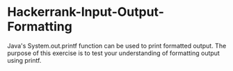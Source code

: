 # Hackerrank-Input-Output-Formatting
Java's System.out.printf function can be used to print formatted output. The purpose of this exercise is to test your understanding of formatting output using printf.
